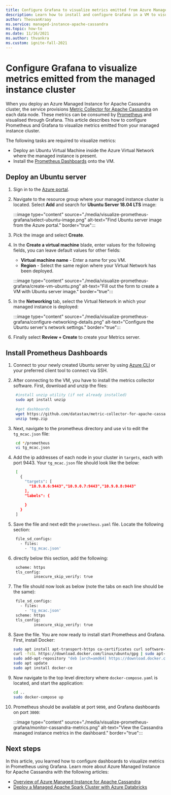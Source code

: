 ```yaml
---
title: Configure Grafana to visualize metrics emitted from Azure Managed Instance for Apache Cassandra
description: Learn how to install and configure Grafana in a VM to visualize metrics emitted from an Azure Managed Instance for Apache Cassandra cluster.
author: TheovanKraay
ms.service: managed-instance-apache-cassandra
ms.topic: how-to
ms.date: 11/16/2021
ms.author: thvankra
ms.custom: ignite-fall-2021
---
```


# Configure Grafana to visualize metrics emitted from the managed instance cluster

When you deploy an Azure Managed Instance for Apache Cassandra cluster, the service provisions [Metric Collector for Apache Cassandra](https://github.com/datastax/metric-collector-for-apache-cassandra) on each data node. These metrics can be consumed by [Prometheus](https://prometheus.io/) and visualised through Grafana. This article describes how to configure Prometheus and Grafana to visualize metrics emitted from your managed instance cluster. 

The following tasks are required to visualize metrics:

* Deploy an Ubuntu Virtual Machine inside the Azure Virtual Network where the managed instance is present.
* Install the [Prometheus Dashboards](https://github.com/datastax/metric-collector-for-apache-cassandra#installing-the-prometheus-dashboards) onto the VM.

## Deploy an Ubuntu server

1. Sign in to the [Azure portal](https://portal.azure.com/).

1. Navigate to the resource group where your managed instance cluster is located. Select **Add** and search for **Ubuntu Server 18.04 LTS** image:

   :::image type="content" source="./media/visualize-prometheus-grafana/select-ubuntu-image.png" alt-text="Find Ubuntu server image from the Azure portal." border="true":::

1. Pick the image and select **Create**.

1. In the **Create a virtual machine** blade, enter values for the following fields, you can leave default values for other fields:

   * **Virtual machine name** - Enter a name for you VM.
   * **Region** - Select the same region where your Virtual Network has been deployed.

   :::image type="content" source="./media/visualize-prometheus-grafana/create-vm-ubuntu.png" alt-text="Fill out the form to create a VM with Ubuntu server image." border="true":::

1. In the **Networking** tab, select the Virtual Network in which your managed instance is deployed:

   :::image type="content" source="./media/visualize-prometheus-grafana/configure-networking-details.png" alt-text="Configure the Ubuntu server's network settings." border="true":::

1. Finally select **Review + Create** to create your Metrics server.

## Install Prometheus Dashboards

1. Connect to your newly created Ubuntu server by using [Azure CLI](../virtual-machines/linux/ssh-from-windows.md#ssh-clients) or your preferred client tool to connect via SSH.

1. After connecting to the VM, you have to install the metrics collector software. First, download and unzip the files:

   ```bash
    #install unzip utility (if not already installed)
    sudo apt install unzip
    
    #get dashboards
    wget https://github.com/datastax/metric-collector-for-apache-cassandra/releases/download/v0.3.0/datastax-mcac-dashboards-0.3.0.zip -O temp.zip
    unzip temp.zip
   ```

1. Next, navigate to the prometheus directory and use vi to edit the `tg_mcac.json` file:

   ```bash
    cd */prometheus
    vi tg_mcac.json    
   ```


1. Add the ip addresses of each node in your cluster in `targets`, each with port 9443. Your `tg_mcac.json` file should look like the below:

   ```bash
    [
      {
        "targets": [
          "10.9.0.6:9443","10.9.0.7:9443","10.9.0.8:9443"
        ],
        "labels": {
    
        }
      }
    ]  
   ```

1. Save the file and next edit the `prometheus.yaml` file. Locate the following section:

   ```bash
    file_sd_configs:
      - files:
        - 'tg_mcac.json'
   ```

1. directly below this section, add the following:

   ```bash
    scheme: https
    tls_config:
            insecure_skip_verify: true
   ```

1. The file should now look as below (note the tabs on each line should be the same):

   ```bash
    file_sd_configs:
      - files:
        - 'tg_mcac.json'
    scheme: https
    tls_config:
            insecure_skip_verify: true
   ```

1. Save the file. You are now ready to install start Prometheus and Grafana. First, install Docker:

    ```bash
    sudo apt install apt-transport-https ca-certificates curl software-properties-common
    curl -fsSL https://download.docker.com/linux/ubuntu/gpg | sudo apt-key add -
    sudo add-apt-repository "deb [arch=amd64] https://download.docker.com/linux/ubuntu `lsb_release -cs` test"
    sudo apt update
    sudo apt install docker-ce
    ```

1. Now navigate to the top level directory where `docker-compose.yaml` is located, and start the application:

    ```bash
    cd ..
    sudo docker-compose up
    ```

1. Prometheus should be available at port `9090`, and Grafana dashboards on port `3000`:

   :::image type="content" source="./media/visualize-prometheus-grafana/monitor-cassandra-metrics.png" alt-text="View the Cassandra managed instance metrics in the dashboard." border="true":::

## Next steps

In this article, you learned how to configure dashboards to visualize metrics in Prometheus using Grafana. Learn more about Azure Managed Instance for Apache Cassandra with the following articles:

* [Overview of Azure Managed Instance for Apache Cassandra](introduction.md)
* [Deploy a Managed Apache Spark Cluster with Azure Databricks](deploy-cluster-databricks.md)
